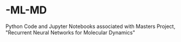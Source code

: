 # -ML-MD
Python Code and Jupyter Notebooks associated with Masters Project, "Recurrent Neural Networks for Molecular Dynamics"
